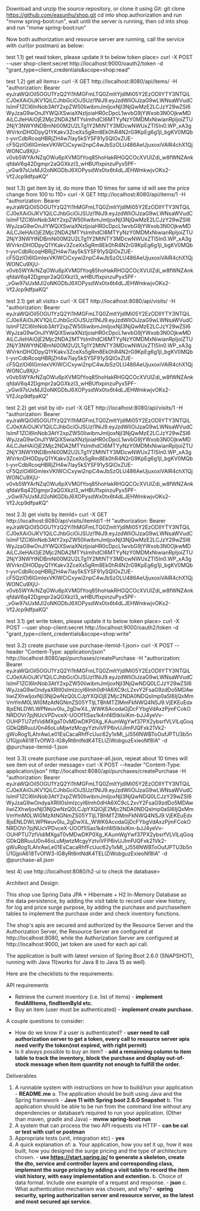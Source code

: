 
Download and unzip the source repository, or clone it using Git:
git clone https://github.com/easunhu/shop.git
cd into shop.authorization and run "mvnw spring-boot:run", wait until the server is running, then cd into shop and run "mvnw spring-boot:run"

Now both authorization and resource server are running, call the service with curl(or postman) as below:

test 1.1) get read token, please update it to below token place>
curl -X POST --user shop-client:secret http://localhost:9000/oauth2/token -d "grant_type=client_credentials&scope=shop:read"

test 1.2) get all items>
curl -X GET http://localhost:8080/api/items/ -H "authorization: Bearer eyJraWQiOiI5OGU1YzQ2Yi1hMGFmLTQ0ZmItYjdlMi05Y2EzODllYTY3NTQiLCJ0eXAiOiJKV1QiLCJhbGciOiJSUzI1NiJ9.eyJzdWIiOiJzaG9wLWNsaWVudCIsImF1ZCI6InNob3AtY2xpZW50IiwibmJmIjoxNjI3NjQwMzE2LCJzY29wZSI6WyJzaG9wOnJlYWQiXSwiaXNzIjoiaHR0cDpcL1wvbG9jYWxob3N0OjkwMDAiLCJleHAiOjE2Mjc2NDA2MTYsImlhdCI6MTYyNzY0MDMxNiwianRpIjoiZTU2NjY3NWYtNDBmNi00M2U2LTg1Y2MtNTY3MDcwNWUxZTI5In0.WP_xA3gWVrknDHODpyQ1YKakv3ZceXs5gRm8Ek0hR4N2rG9KpEg6g1jI_bgKV0MQbt-yvrCdbRcoqHBRjZH4w7Iay5kSYSF91ySQlOxZUE-cF5QzIOi6IGmlexVKlWCiCxywi2npC4wJbSzOLU486AeUjuxoxiVAlR4chX1QjWONCu9XjU-v0vb5WYArNZqOWu6pXVMGfYoq85hoHakRHGQCOcXVUIZdi_w8fWNZAnkqfdaV6q42Dgmpr2aQGXkzI3_wHBUflxpinzuPyx5PF-_vGw97sUxMJI2oNKGDbJ6XOPysdWx0tx6t4dLJEHWmkwjvOKs2-Vf2Jcp9dfpaKQ"

test 1.3) get item by id, do more than 10 times for same id will see the price change from 100 to 110>
curl -X GET http://localhost:8080/api/items/1 -H "authorization: Bearer eyJraWQiOiI5OGU1YzQ2Yi1hMGFmLTQ0ZmItYjdlMi05Y2EzODllYTY3NTQiLCJ0eXAiOiJKV1QiLCJhbGciOiJSUzI1NiJ9.eyJzdWIiOiJzaG9wLWNsaWVudCIsImF1ZCI6InNob3AtY2xpZW50IiwibmJmIjoxNjI3NjQwMzE2LCJzY29wZSI6WyJzaG9wOnJlYWQiXSwiaXNzIjoiaHR0cDpcL1wvbG9jYWxob3N0OjkwMDAiLCJleHAiOjE2Mjc2NDA2MTYsImlhdCI6MTYyNzY0MDMxNiwianRpIjoiZTU2NjY3NWYtNDBmNi00M2U2LTg1Y2MtNTY3MDcwNWUxZTI5In0.WP_xA3gWVrknDHODpyQ1YKakv3ZceXs5gRm8Ek0hR4N2rG9KpEg6g1jI_bgKV0MQbt-yvrCdbRcoqHBRjZH4w7Iay5kSYSF91ySQlOxZUE-cF5QzIOi6IGmlexVKlWCiCxywi2npC4wJbSzOLU486AeUjuxoxiVAlR4chX1QjWONCu9XjU-v0vb5WYArNZqOWu6pXVMGfYoq85hoHakRHGQCOcXVUIZdi_w8fWNZAnkqfdaV6q42Dgmpr2aQGXkzI3_wHBUflxpinzuPyx5PF-_vGw97sUxMJI2oNKGDbJ6XOPysdWx0tx6t4dLJEHWmkwjvOKs2-Vf2Jcp9dfpaKQ"

test 2.1) get all visits>
curl -X GET http://localhost:8080/api/visits/ -H "authorization: Bearer eyJraWQiOiI5OGU1YzQ2Yi1hMGFmLTQ0ZmItYjdlMi05Y2EzODllYTY3NTQiLCJ0eXAiOiJKV1QiLCJhbGciOiJSUzI1NiJ9.eyJzdWIiOiJzaG9wLWNsaWVudCIsImF1ZCI6InNob3AtY2xpZW50IiwibmJmIjoxNjI3NjQwMzE2LCJzY29wZSI6WyJzaG9wOnJlYWQiXSwiaXNzIjoiaHR0cDpcL1wvbG9jYWxob3N0OjkwMDAiLCJleHAiOjE2Mjc2NDA2MTYsImlhdCI6MTYyNzY0MDMxNiwianRpIjoiZTU2NjY3NWYtNDBmNi00M2U2LTg1Y2MtNTY3MDcwNWUxZTI5In0.WP_xA3gWVrknDHODpyQ1YKakv3ZceXs5gRm8Ek0hR4N2rG9KpEg6g1jI_bgKV0MQbt-yvrCdbRcoqHBRjZH4w7Iay5kSYSF91ySQlOxZUE-cF5QzIOi6IGmlexVKlWCiCxywi2npC4wJbSzOLU486AeUjuxoxiVAlR4chX1QjWONCu9XjU-v0vb5WYArNZqOWu6pXVMGfYoq85hoHakRHGQCOcXVUIZdi_w8fWNZAnkqfdaV6q42Dgmpr2aQGXkzI3_wHBUflxpinzuPyx5PF-_vGw97sUxMJI2oNKGDbJ6XOPysdWx0tx6t4dLJEHWmkwjvOKs2-Vf2Jcp9dfpaKQ"

test 2.2) get visit by id>
curl -X GET http://localhost:8080/api/visits/1 -H "authorization: Bearer eyJraWQiOiI5OGU1YzQ2Yi1hMGFmLTQ0ZmItYjdlMi05Y2EzODllYTY3NTQiLCJ0eXAiOiJKV1QiLCJhbGciOiJSUzI1NiJ9.eyJzdWIiOiJzaG9wLWNsaWVudCIsImF1ZCI6InNob3AtY2xpZW50IiwibmJmIjoxNjI3NjQwMzE2LCJzY29wZSI6WyJzaG9wOnJlYWQiXSwiaXNzIjoiaHR0cDpcL1wvbG9jYWxob3N0OjkwMDAiLCJleHAiOjE2Mjc2NDA2MTYsImlhdCI6MTYyNzY0MDMxNiwianRpIjoiZTU2NjY3NWYtNDBmNi00M2U2LTg1Y2MtNTY3MDcwNWUxZTI5In0.WP_xA3gWVrknDHODpyQ1YKakv3ZceXs5gRm8Ek0hR4N2rG9KpEg6g1jI_bgKV0MQbt-yvrCdbRcoqHBRjZH4w7Iay5kSYSF91ySQlOxZUE-cF5QzIOi6IGmlexVKlWCiCxywi2npC4wJbSzOLU486AeUjuxoxiVAlR4chX1QjWONCu9XjU-v0vb5WYArNZqOWu6pXVMGfYoq85hoHakRHGQCOcXVUIZdi_w8fWNZAnkqfdaV6q42Dgmpr2aQGXkzI3_wHBUflxpinzuPyx5PF-_vGw97sUxMJI2oNKGDbJ6XOPysdWx0tx6t4dLJEHWmkwjvOKs2-Vf2Jcp9dfpaKQ"

test 2.3) get visits by itemId>
curl -X GET http://localhost:8080/api/visits/itemId/1 -H "authorization: Bearer eyJraWQiOiI5OGU1YzQ2Yi1hMGFmLTQ0ZmItYjdlMi05Y2EzODllYTY3NTQiLCJ0eXAiOiJKV1QiLCJhbGciOiJSUzI1NiJ9.eyJzdWIiOiJzaG9wLWNsaWVudCIsImF1ZCI6InNob3AtY2xpZW50IiwibmJmIjoxNjI3NjQwMzE2LCJzY29wZSI6WyJzaG9wOnJlYWQiXSwiaXNzIjoiaHR0cDpcL1wvbG9jYWxob3N0OjkwMDAiLCJleHAiOjE2Mjc2NDA2MTYsImlhdCI6MTYyNzY0MDMxNiwianRpIjoiZTU2NjY3NWYtNDBmNi00M2U2LTg1Y2MtNTY3MDcwNWUxZTI5In0.WP_xA3gWVrknDHODpyQ1YKakv3ZceXs5gRm8Ek0hR4N2rG9KpEg6g1jI_bgKV0MQbt-yvrCdbRcoqHBRjZH4w7Iay5kSYSF91ySQlOxZUE-cF5QzIOi6IGmlexVKlWCiCxywi2npC4wJbSzOLU486AeUjuxoxiVAlR4chX1QjWONCu9XjU-v0vb5WYArNZqOWu6pXVMGfYoq85hoHakRHGQCOcXVUIZdi_w8fWNZAnkqfdaV6q42Dgmpr2aQGXkzI3_wHBUflxpinzuPyx5PF-_vGw97sUxMJI2oNKGDbJ6XOPysdWx0tx6t4dLJEHWmkwjvOKs2-Vf2Jcp9dfpaKQ"

test 3.1) get write token, please update it to below token place>
curl -X POST --user shop-client:secret http://localhost:9000/oauth2/token -d "grant_type=client_credentials&scope=shop:write"

test 3.2) create purchase use purchase-itemid-1.json>
curl -X POST --header "Content-Type: application/json" http://localhost:8080/api/purchases/createPurchase -H "authorization: Bearer eyJraWQiOiI5OGU1YzQ2Yi1hMGFmLTQ0ZmItYjdlMi05Y2EzODllYTY3NTQiLCJ0eXAiOiJKV1QiLCJhbGciOiJSUzI1NiJ9.eyJzdWIiOiJzaG9wLWNsaWVudCIsImF1ZCI6InNob3AtY2xpZW50IiwibmJmIjoxNjI3NjQwNDQ0LCJzY29wZSI6WyJzaG9wOndyaXRlIl0sImlzcyI6Imh0dHA6XC9cL2xvY2FsaG9zdDo5MDAwIiwiZXhwIjoxNjI3NjQwNzQ0LCJpYXQiOjE2Mjc2NDA0NDQsImp0aSI6IjQxMmVmYmM0LWI0MzAtNGNmZS05YTljLTBhMTZlMmFkNWQ4NSJ9.VjEKEuEdx8jsENLDWLWPNeuv0lu_2gDwXiL_WWK6AcodaGjDcFYbgVdAxzPjmFCokONRDOVr7pjNUcVPDvceX-UOOf1ISas1k4nf4l5tkIxiKm-bJJ4yeVv-OUHPTU7zfVidiMXgaT0vMDwDKP0Xg_KAumWgYwf37PX2ybsrfVLVlLqGoqGDkQBRuuU0n46oLuMjwtzMcgyYztviVFP6ivUJImPJQFxk21Vk2-gWuRog1LAhrAwLe01EsCacaRhfFcUuc62y1xMl_jJ556NWBToOufJPTU3b5nU1GjpiA618TvOfW3-lG8yRt6ntNdK4TELIZiWobguzExieoNf8IA" -d @purchase-itemid-1.json

test 3.3) create purchase use purchase-all.json, repeat about 10 times will see item out of order message>
curl -X POST --header "Content-Type: application/json" http://localhost:8080/api/purchases/createPurchase -H "authorization: Bearer eyJraWQiOiI5OGU1YzQ2Yi1hMGFmLTQ0ZmItYjdlMi05Y2EzODllYTY3NTQiLCJ0eXAiOiJKV1QiLCJhbGciOiJSUzI1NiJ9.eyJzdWIiOiJzaG9wLWNsaWVudCIsImF1ZCI6InNob3AtY2xpZW50IiwibmJmIjoxNjI3NjQwNDQ0LCJzY29wZSI6WyJzaG9wOndyaXRlIl0sImlzcyI6Imh0dHA6XC9cL2xvY2FsaG9zdDo5MDAwIiwiZXhwIjoxNjI3NjQwNzQ0LCJpYXQiOjE2Mjc2NDA0NDQsImp0aSI6IjQxMmVmYmM0LWI0MzAtNGNmZS05YTljLTBhMTZlMmFkNWQ4NSJ9.VjEKEuEdx8jsENLDWLWPNeuv0lu_2gDwXiL_WWK6AcodaGjDcFYbgVdAxzPjmFCokONRDOVr7pjNUcVPDvceX-UOOf1ISas1k4nf4l5tkIxiKm-bJJ4yeVv-OUHPTU7zfVidiMXgaT0vMDwDKP0Xg_KAumWgYwf37PX2ybsrfVLVlLqGoqGDkQBRuuU0n46oLuMjwtzMcgyYztviVFP6ivUJImPJQFxk21Vk2-gWuRog1LAhrAwLe01EsCacaRhfFcUuc62y1xMl_jJ556NWBToOufJPTU3b5nU1GjpiA618TvOfW3-lG8yRt6ntNdK4TELIZiWobguzExieoNf8IA" -d @purchase-all.json

test 4) use http://localhost:8080/h2-ui to check the database>

Architect and Design:

This shop use Spring Data JPA + Hibernate + H2 In-Memory Database as the data persistence,
by adding the visit table to record user view history, for log and price surge purpose,
by adding the purchase and purchaseItem tables to implement the purchase order and check inventory functions.

The shop's apis are secured and authorized by the Resource Server and the Authorization Server,
the Resource Server are configured at http://localhost:8080, while the Authorization Server are
configured at http://localhost:9000, jwt token are used for each api call.

The application is built with latest version of Spring Boot 2.6.0 (SNAPSHOT), running with Java 11(works for Java 8 to Java 15 as well).

Here are the checklists to the requirements:

API requirements 
-	Retrieve the current inventory (i.e. list of items) - **implement findAllItems, findItemById etc.**
-	Buy an item (user must be authenticated) - **implement create purchase.**

A couple questions to consider: 
-	How do we know if a user is authenticated? - **user need to call authorization server to get a token, every call to resource server apis need verify the token(not expired, with right permit)**
-	Is it always possible to buy an item? - **add a remainning column to item table to track the inventory, block the purchase and display out-of-stock message when item quantity not enough to fulfill the order.**

Deliverables 
1.	A runnable system with instructions on how to build/run your application - **README.me**
a.	The application should be built using Java and the Spring framework - **Jave 11 with Spring boot 2.6.0 Snapshot**
b.	The application should be able to be run from the command line without any dependencies or database’s required to run your application.  (Other than maven, gradle and Java) - **mvnw spring-boot:run**
2.	A system that can process the two API requests via HTTP - **can be cal or test with curl or postman**
3.	Appropriate tests (unit, integration etc) - **yes**
4.	A quick explanation of: 
a.	Your application, how you set it up, how it was built, how you designed the surge pricing and the type of architecture chosen. - **use https://start.spring.io/ to generate a skeleton, create the dto, service and controller layers and corresponding class, implement the surge pricing by adding a visit table to record the item visit history, with easy implementation and extention.**
b.	Choice of data format. Include one example of a request and response. - **json**
c.	What authentication mechanism was chosen, and why? - **spring security, spring authorization server and resource server, as the latest and most secured api service.**
